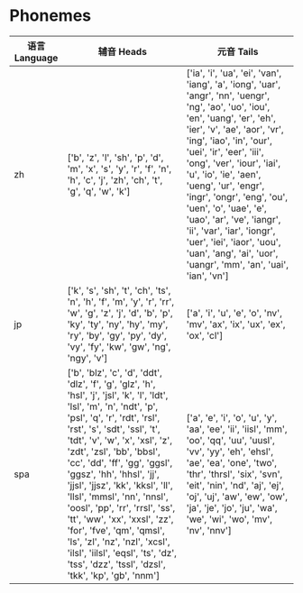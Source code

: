 # Phonemes
| 语言 Language | 辅音 Heads | 元音 Tails |
| --- | --- | --- |
| zh | ['b', 'z', 'l', 'sh', 'p', 'd', 'm', 'x', 's', 'y', 'r', 'f', 'n', 'h', 'c', 'j', 'zh', 'ch', 't', 'g', 'q', 'w', 'k'] | ['ia', 'i', 'ua', 'ei', 'van', 'iang', 'a', 'iong', 'uar', 'angr', 'nn', 'uengr', 'ng', 'ao', 'uo', 'iou', 'en', 'uang', 'er', 'eh', 'ier', 'v', 'ae', 'aor', 'vr', 'ing', 'iao', 'in', 'our', 'uei', 'ir', 'eer', 'iii', 'ong', 'ver', 'iour', 'iai', 'u', 'io', 'ie', 'aen', 'ueng', 'ur', 'engr', 'ingr', 'ongr', 'eng', 'ou', 'uen', 'o', 'uae', 'e', 'uao', 'ar', 've', 'iangr', 'ii', 'var', 'iar', 'iongr', 'uer', 'iei', 'iaor', 'uou', 'uan', 'ang', 'ai', 'uor', 'uangr', 'mm', 'an', 'uai', 'ian', 'vn'] |
| jp | ['k', 's', 'sh', 't', 'ch', 'ts', 'n', 'h', 'f', 'm', 'y', 'r', 'rr', 'w', 'g', 'z', 'j', 'd', 'b', 'p', 'ky', 'ty', 'ny', 'hy', 'my', 'ry', 'by', 'gy', 'py', 'dy', 'vy', 'fy', 'kw', 'gw', 'ng', 'ngy', 'v'] | ['a', 'i', 'u', 'e', 'o', 'nv', 'mv', 'ax', 'ix', 'ux', 'ex', 'ox', 'cl'] |
| spa | ['b', 'blz', 'c', 'd', 'ddt', 'dlz', 'f', 'g', 'glz', 'h', 'hsl', 'j', 'jsl', 'k', 'l', 'ldt', 'lsl', 'm', 'n', 'ndt', 'p', 'psl', 'q', 'r', 'rdt', 'rsl', 'rst', 's', 'sdt', 'ssl', 't', 'tdt', 'v', 'w', 'x', 'xsl', 'z', 'zdt', 'zsl', 'bb', 'bbsl', 'cc', 'dd', 'ff', 'gg', 'ggsl', 'ggsz', 'hh', 'hhsl', 'jj', 'jjsl', 'jjsz', 'kk', 'kksl', 'll', 'llsl', 'mmsl', 'nn', 'nnsl', 'oosl', 'pp', 'rr', 'rrsl', 'ss', 'tt', 'ww', 'xx', 'xxsl', 'zz', 'for', 'fve', 'qm', 'qmsl', 'ls', 'zl', 'nz', 'nzl', 'xcsl', 'ilsl', 'iilsl', 'eqsl', 'ts', 'dz', 'tss', 'dzz', 'tssl', 'dzsl', 'tkk', 'kp', 'gb', 'nnm'] | ['a', 'e', 'i', 'o', 'u', 'y', 'aa', 'ee', 'ii', 'iisl', 'mm', 'oo', 'qq', 'uu', 'uusl', 'vv', 'yy', 'eh', 'ehsl', 'ae', 'ea', 'one', 'two', 'thr', 'thrsl', 'six', 'svn', 'eit', 'nin', 'nd', 'aj', 'ej', 'oj', 'uj', 'aw', 'ew', 'ow', 'ja', 'je', 'jo', 'ju', 'wa', 'we', 'wi', 'wo', 'mv', 'nv', 'nnv'] |


